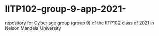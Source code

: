 # IITP102-group-9-app-2021-
repository for Cyber age group (group 9) of the IITP102 class of 2021 in Nelson Mandela University


